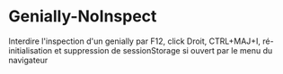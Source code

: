 # Genially-NoInspect
Interdire l'inspection d'un genially par F12, click Droit, CTRL+MAJ+I, ré-initialisation et suppression de sessionStorage si ouvert par le menu du navigateur
